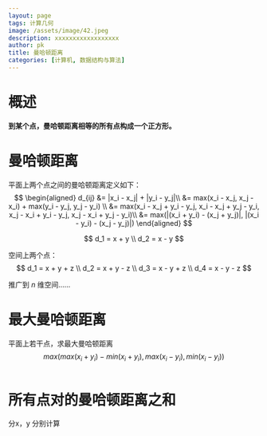 ```yaml
---
layout: page
tags: 计算几何
image: /assets/image/42.jpeg
description: xxxxxxxxxxxxxxxxxx
author: pk
title: 曼哈顿距离
categories: [计算机, 数据结构与算法]
---
```


# 概述

**到某个点，曼哈顿距离相等的所有点构成一个正方形。**





# 曼哈顿距离

平面上两个点之间的曼哈顿距离定义如下：
$$
\begin{aligned}
d_{ij} &= |x_i - x_j| + |y_i - y_j|\\
&= max(x_i - x_j, x_j - x_i) + max(y_i - y_j, y_j - y_i) \\
&= max(x_i - x_j + y_i - y_j, x_i - x_j + y_j - y_i, x_j - x_i + y_i - y_j, x_j - x_i + y_j - y_i)\\
&= max(|(x_i + y_i) - (x_j + y_j)|, |(x_i - y_i) - (x_j - y_j)|)
\end{aligned}
$$

$$
d_1 = x + y \\
d_2 = x - y
$$





空间上两个点：
$$
d_1 = x + y + z \\
d_2 = x + y - z \\
d_3 = x - y + z \\
d_4 = x - y - z
$$




推广到 $n$ 维空间......

# 最大曼哈顿距离

平面上若干点，求最大曼哈顿距离
$$
max(max(x_i + y_i) - min(x_i + y_i), max(x_i - y_i), min(x_i - y_i))
$$




```cpp
```





# 所有点对的曼哈顿距离之和



分x，y 分别计算
